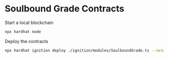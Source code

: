 # Soulbound Grade Contracts

Start a local blockchain
```bash
npx hardhat node
```

Deploy the contracts
```bash
npx hardhat ignition deploy ./ignition/modules/SoulboundGrade.ts --network localhost
```